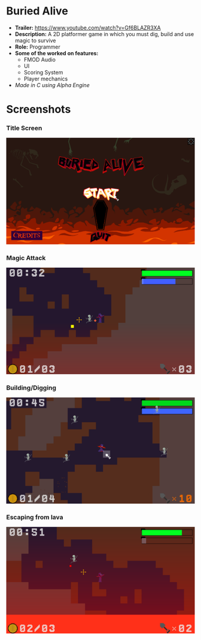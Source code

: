 # Buried Alive
  * **Trailer:**  https://www.youtube.com/watch?v=Gf6BLAZR3XA
  * **Description:** A 2D platformer game in which you must dig, build and use magic to survive
  * **Role:** Programmer
  * **Some of the worked on features:**
    * FMOD Audio
    * UI
    * Scoring System 
    * Player mechanics
  * *Made in C using Alpha Engine*
    
# Screenshots
### Title Screen
![Buried Alive Title](https://github.com/preston-n/Buried-Alive/blob/main/Screenshots/BuriedAlive1.png?raw=true)

### Magic Attack
![Buried Alive Gameplay](https://github.com/preston-n/Buried-Alive/blob/main/Screenshots/BuriedAlive2.png?raw=true)

### Building/Digging
![Buried Alive Gameplay](https://github.com/preston-n/Buried-Alive/blob/main/Screenshots/BuriedAlive3.png?raw=true)

### Escaping from lava
![Buried Alive Gameplay](https://github.com/preston-n/Buried-Alive/blob/main/Screenshots/BuriedAlive4.png?raw=true)
